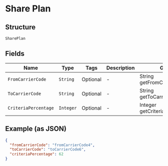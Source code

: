 
# Share Plan

## Structure

`SharePlan`

## Fields

| Name | Type | Tags | Description | Getter | Setter |
|  --- | --- | --- | --- | --- | --- |
| `FromCarrierCode` | `String` | Optional | - | String getFromCarrierCode() | setFromCarrierCode(String fromCarrierCode) |
| `ToCarrierCode` | `String` | Optional | - | String getToCarrierCode() | setToCarrierCode(String toCarrierCode) |
| `CriteriaPercentage` | `Integer` | Optional | - | Integer getCriteriaPercentage() | setCriteriaPercentage(Integer criteriaPercentage) |

## Example (as JSON)

```json
{
  "fromCarrierCode": "fromCarrierCode4",
  "toCarrierCode": "toCarrierCode6",
  "criteriaPercentage": 62
}
```

